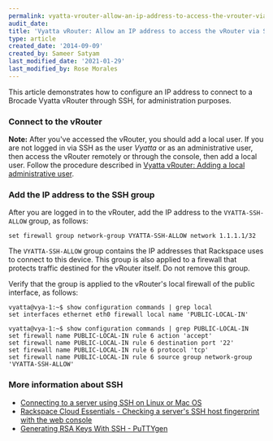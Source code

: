 ```yaml
---
permalink: vyatta-vrouter-allow-an-ip-address-to-access-the-vrouter-via-ssh
audit_date:
title: 'Vyatta vRouter: Allow an IP address to access the vRouter via SSH'
type: article
created_date: '2014-09-09'
created_by: Sameer Satyam
last_modified_date: '2021-01-29'
last_modified_by: Rose Morales
---
```


This article demonstrates how to configure an IP address to connect to a Brocade Vyatta vRouter through SSH, for administration purposes.

### Connect to the vRouter

**Note:** After you've accessed the vRouter, you should add a local user. If you are not logged in via SSH as the user *Vyatta* or as an administrative user, then access the vRouter remotely or through the console, then add a local user. Follow the procedure described in [Vyatta vRouter: Adding a local administrative user](/support/how-to/vyatta-vrouter-add-a-local-administrative-user).

### Add the IP address to the SSH group

After you are logged in to the vRouter, add the IP address to the `VYATTA-SSH-ALLOW` group, as follows:

    set firewall group network-group VYATTA-SSH-ALLOW network 1.1.1.1/32

The `VYATTA-SSH-ALLOW` group contains the IP addresses that Rackspace uses to connect to this device. This group is also applied to a firewall that protects traffic destined for the vRouter itself. Do not remove this group.

Verify that the group is applied to the vRouter's local firewall of the public interface, as follows:

    vyatta@vya-1:~$ show configuration commands | grep local
    set interfaces ethernet eth0 firewall local name 'PUBLIC-LOCAL-IN'

    vyatta@vya-1:~$ show configuration commands | grep PUBLIC-LOCAL-IN
    set firewall name PUBLIC-LOCAL-IN rule 6 action 'accept'
    set firewall name PUBLIC-LOCAL-IN rule 6 destination port '22'
    set firewall name PUBLIC-LOCAL-IN rule 6 protocol 'tcp'
    set firewall name PUBLIC-LOCAL-IN rule 6 source group network-group 'VYATTA-SSH-ALLOW'

### More information about SSH

-  [Connecting to a server using SSH on Linux or Mac OS](/support/how-to/connecting-to-a-server-using-ssh-on-linux-or-mac-os)
-  [Rackspace Cloud Essentials - Checking a server's SSH host fingerprint with the web console](/support/how-to/rackspace-cloud-essentials-checking-a-server-s-ssh-host-fingerprint-with-the-web-console)
-  [Generating RSA Keys With SSH - PuTTYgen](/support/how-to/generating-rsa-keys-with-ssh-puttygen)
